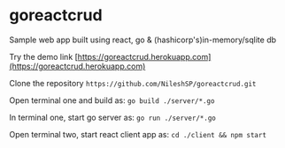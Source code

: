 # goreactcrud
Sample web app built using react, go & (hashicorp's)in-memory/sqlite db

Try the demo link [https://goreactcrud.herokuapp.com](https://goreactcrud.herokuapp.com)

Clone the repository `https://github.com/NileshSP/goreactcrud.git`

Open terminal one and build as:
 `go build ./server/*.go`

In terminal one, start go server as:
 `go run ./server/*.go`

Open terminal two, start react client app as:
 `cd ./client && npm start`